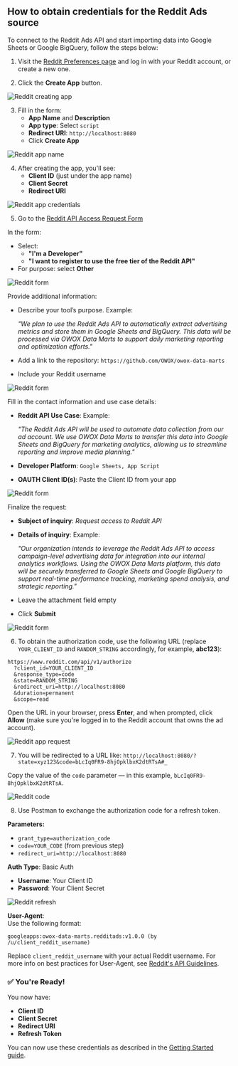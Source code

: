 ## How to obtain credentials for the Reddit Ads source

To connect to the Reddit Ads API and start importing data into Google Sheets or Google BigQuery, follow the steps below:

1. Visit the [Reddit Preferences page](https://www.reddit.com/prefs/apps) and log in with your Reddit account, or create a new one.

2. Click the **Create App** button.  

![Reddit creating app](res/reddit_createapp.png)

3. Fill in the form:
   - **App Name** and **Description**
   - **App type**: Select `script`
   - **Redirect URI**: `http://localhost:8080`
   - Click **Create App**

![Reddit app name](res/reddit_appname.png)

4. After creating the app, you'll see:
   - **Client ID** (just under the app name)
   - **Client Secret**
   - **Redirect URI**

![Reddit app credentials](res/reddit_app_info.png)

5. Go to the [Reddit API Access Request Form](https://support.reddithelp.com/hc/en-us/requests/new?ticket_form_id=14868593862164)

In the form:
   - Select:
     - **"I'm a Developer"**
     - **"I want to register to use the free tier of the Reddit API"**
   - For purpose: select **Other**

![Reddit form](res/reddit_form.png)

Provide additional information:
   - Describe your tool’s purpose. Example:  

     _"We plan to use the Reddit Ads API to automatically extract advertising metrics and store them in Google Sheets and BigQuery. This data will be processed via OWOX Data Marts to support daily marketing reporting and optimization efforts."_

   - Add a link to the repository: `https://github.com/OWOX/owox-data-marts`
   - Include your Reddit username

![Reddit form](res/reddit_form_2.png)

Fill in the contact information and use case details:
   - **Reddit API Use Case**: Example: 

     _"The Reddit Ads API will be used to automate data collection from our ad account. We use OWOX Data Marts to transfer this data into Google Sheets and BigQuery for marketing analytics, allowing us to streamline reporting and improve media planning."_

   - **Developer Platform**: `Google Sheets, App Script`
   - **OAUTH Client ID(s)**: Paste the Client ID from your app

![Reddit form](res/reddit_form_3.png)

Finalize the request:
   - **Subject of inquiry**: _Request access to Reddit API_
   - **Details of inquiry**: Example: 

     _"Our organization intends to leverage the Reddit Ads API to access campaign-level advertising data for integration into our internal analytics workflows. Using the OWOX Data Marts platform, this data will be securely transferred to Google Sheets and Google BigQuery to support real-time performance tracking, marketing spend analysis, and strategic reporting."_

   - Leave the attachment field empty
   - Click **Submit**

![Reddit form](reddit_form_4.png)

6. To obtain the authorization code, use the following URL (replace `YOUR_CLIENT_ID` and `RANDOM_STRING` accordingly, for example, **abc123**):
```
https://www.reddit.com/api/v1/authorize
  ?client_id=YOUR_CLIENT_ID
  &response_type=code
  &state=RANDOM_STRING
  &redirect_uri=http://localhost:8080
  &duration=permanent
  &scope=read
  ```
Open the URL in your browser, press **Enter**, and when prompted, click **Allow** (make sure you're logged in to the Reddit account that owns the ad account).

![Reddit app request](res/reddit_request.png)

7. You will be redirected to a URL like:
`http://localhost:8080/?state=xyz123&code=bLcIq0FR9-8hjOpklbxK2dtRTsA#_`  

Copy the value of the `code` parameter — in this example, `bLcIq0FR9-8hjOpklbxK2dtRTsA`.  

![Reddit code](res/reddit_code.png)

8. Use Postman to exchange the authorization code for a refresh token. 

**Parameters:**

- `grant_type=authorization_code`
- `code=YOUR_CODE` (from previous step)
- `redirect_uri=http://localhost:8080`

**Auth Type**: Basic Auth  
- **Username**: Your Client ID  
- **Password**: Your Client Secret

![Reddit refresh](res/reddit_refresh.png)

**User-Agent**:  
Use the following format:

`googleapps:owox-data-marts.redditads:v1.0.0 (by /u/client_reddit_username)`

Replace `client_reddit_username` with your actual Reddit username. For more info on best practices for User-Agent, see [Reddit's API Guidelines](https://github.com/reddit-archive/reddit/wiki/API).

### ✅ You're Ready!

You now have:

- **Client ID**
- **Client Secret**
- **Redirect URI**
- **Refresh Token**

You can now use these credentials as described in the [Getting Started guide](GETTING_STARTED.md).